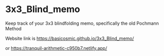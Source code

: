 # 3x3_Blind_memo
Keep track of your 3x3 blindfolding memo, specifically the old Pochmann Method

Website link is https://basicosmic.github.io/3x3_Blind_memo/

or https://tranquil-arithmetic-c950b7.netlify.app/
